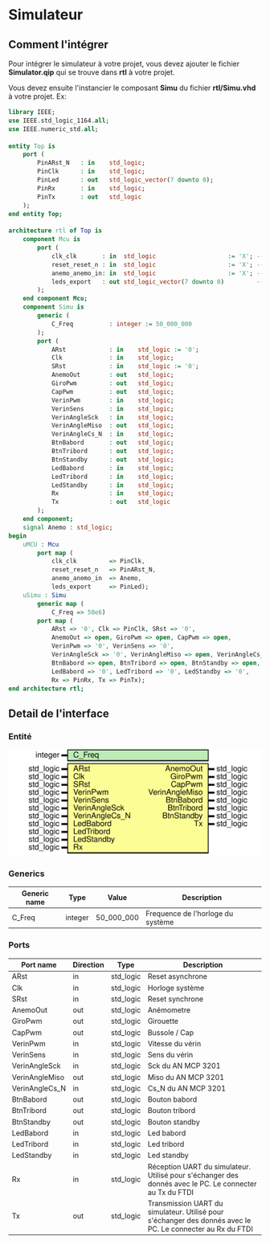 # Simulateur
## Comment l'intégrer
Pour intégrer le simulateur à votre projet, vous devez ajouter le fichier **Simulator.qip** qui se trouve dans **rtl** à votre projet.

Vous devez ensuite l'instancier le composant **Simu** du fichier **rtl/Simu.vhd** à votre projet. Ex:

```vhdl
library IEEE;
use IEEE.std_logic_1164.all;
use IEEE.numeric_std.all;

entity Top is
    port (
        PinARst_N   : in    std_logic;
        PinClk      : in    std_logic;
        PinLed      : out   std_logic_vector(7 downto 0);
        PinRx       : in    std_logic;
        PinTx       : out   std_logic
    );
end entity Top;

architecture rtl of Top is
    component Mcu is
        port (
            clk_clk       : in  std_logic                    := 'X'; -- clk
            reset_reset_n : in  std_logic                    := 'X'; -- reset_n
            anemo_anemo_in: in  std_logic                    := 'X'; -- anemo_in
            leds_export   : out std_logic_vector(7 downto 0)         -- export
        );
    end component Mcu;
    component Simu is
        generic (
            C_Freq          : integer := 50_000_000
        );
        port (
            ARst            : in    std_logic := '0';
            Clk             : in    std_logic;
            SRst            : in    std_logic := '0';
            AnemoOut        : out   std_logic;
            GiroPwm         : out   std_logic;
            CapPwm          : out   std_logic;
            VerinPwm        : in    std_logic;
            VerinSens       : in    std_logic;
            VerinAngleSck   : in    std_logic;
            VerinAngleMiso  : out   std_logic;
            VerinAngleCs_N  : in    std_logic;
            BtnBabord       : out   std_logic;
            BtnTribord      : out   std_logic;
            BtnStandby      : out   std_logic;
            LedBabord       : in    std_logic;
            LedTribord      : in    std_logic;
            LedStandby      : in    std_logic;
            Rx              : in    std_logic;
            Tx              : out   std_logic
        );
    end component;
    signal Anemo : std_logic;
begin
    uMCU : Mcu
        port map (
            clk_clk         => PinClk,
            reset_reset_n   => PinARst_N,
            anemo_anemo_in  => Anemo,
            leds_export     => PinLed);
    uSimu : Simu
        generic map (
            C_Freq => 50e6)
        port map (
            ARst => '0', Clk => PinClk, SRst => '0',
            AnemoOut => open, GiroPwm => open, CapPwm => open,
            VerinPwm => '0', VerinSens => '0',
            VerinAngleSck => '0', VerinAngleMiso => open, VerinAngleCs_N => '1',
            BtnBabord => open, BtnTribord => open, BtnStandby => open,
            LedBabord => '0', LedTribord => '0', LedStandby => '0',
            Rx => PinRx, Tx => PinTx);
end architecture rtl;
```
## Detail de l'interface
### Entité
![Diagram](img/Simu.svg "Diagram")
### Generics
| Generic name | Type    | Value      | Description |
| ------------ | ------- | ---------- | ----------- |
| C_Freq       | integer | 50_000_000 | Frequence de l'horloge du système |
### Ports
| Port name      | Direction | Type      | Description |
| -------------- | --------- | --------- | ----------- |
| ARst           | in        | std_logic | Reset asynchrone |
| Clk            | in        | std_logic | Horloge système |
| SRst           | in        | std_logic | Reset synchrone |
| AnemoOut       | out       | std_logic | Anémometre |
| GiroPwm        | out       | std_logic | Girouette |
| CapPwm         | out       | std_logic | Bussole / Cap |
| VerinPwm       | in        | std_logic | Vitesse du vérin |
| VerinSens      | in        | std_logic | Sens du vérin |
| VerinAngleSck  | in        | std_logic | Sck du AN MCP 3201 |
| VerinAngleMiso | out       | std_logic | Miso du AN MCP 3201  |
| VerinAngleCs_N | in        | std_logic | Cs_N du AN MCP 3201 |
| BtnBabord      | out       | std_logic | Bouton babord |
| BtnTribord     | out       | std_logic | Bouton tribord |
| BtnStandby     | out       | std_logic | Bouton standby |
| LedBabord      | in        | std_logic | Led babord |
| LedTribord     | in        | std_logic | Led tribord |
| LedStandby     | in        | std_logic | Led standby |
| Rx             | in        | std_logic | Réception UART du simulateur. Utilisé pour s'échanger des donnés avec le PC. Le connecter au Tx du FTDI |
| Tx             | out       | std_logic | Transmission UART du simulateur. Utilisé pour s'échanger des donnés avec le PC. Le connecter au Rx du FTDI |

